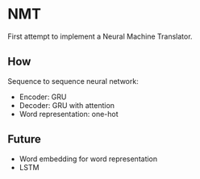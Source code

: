 # NMT

First attempt to implement a Neural Machine Translator.

## How
Sequence to sequence neural network:

- Encoder: GRU
- Decoder: GRU with attention
- Word representation: one-hot

## Future

- Word embedding for word representation
- LSTM